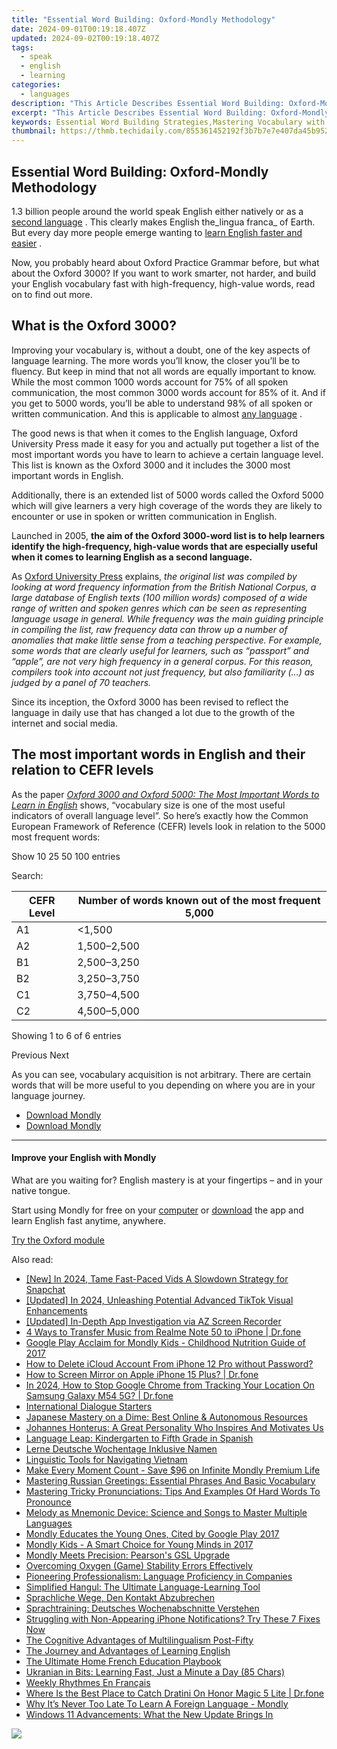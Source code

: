 ```yaml
---
title: "Essential Word Building: Oxford-Mondly Methodology"
date: 2024-09-01T00:19:18.407Z
updated: 2024-09-02T00:19:18.407Z
tags:
  - speak
  - english
  - learning
categories:
  - languages
description: "This Article Describes Essential Word Building: Oxford-Mondly Methodology"
excerpt: "This Article Describes Essential Word Building: Oxford-Mondly Methodology"
keywords: Essential Word Building Strategies,Mastering Vocabulary with Mondly Method,Expand Your Lexicon Effectively,Improve Language Skills Using Oxford Resources,Learn New Words Efficiently,Advanced English Vocabulary Techniques,Enhance Communication Through Better Word Usage
thumbnail: https://thmb.techidaily.com/855361452192f3b7b7e7e407da45b95275a5f560d0d0de9b64cf3676aeaaee8b.jpg
---
```


## Essential Word Building: Oxford-Mondly Methodology

 1.3 billion people around the world speak English either natively or as a [second language](https://shop.mondly.com/affiliate.php?ACCOUNT=ATISTUDI&AFFILIATE=108875&PATH=https://www.mondly.com?AFFILIATE=108875) . This clearly makes English the_lingua franca_ of Earth. But every day more people emerge wanting to [learn English faster and easier](https://shop.mondly.com/affiliate.php?ACCOUNT=ATISTUDI&AFFILIATE=108875&PATH=https://www.mondly.com?AFFILIATE=108875) .

 Now, you probably heard about Oxford Practice Grammar before, but what about the Oxford 3000? If you want to work smarter, not harder, and build your English vocabulary fast with high-frequency, high-value words, read on to find out more.

## What is the Oxford 3000?

 Improving your vocabulary is, without a doubt, one of the key aspects of language learning. The more words you’ll know, the closer you’ll be to fluency. But keep in mind that not all words are equally important to know. While the most common 1000 words account for 75% of all spoken communication, the most common 3000 words account for 85% of it. And if you get to 5000 words, you’ll be able to understand 98% of all spoken or written communication. And this is applicable to almost [any language](https://shop.mondly.com/affiliate.php?ACCOUNT=ATISTUDI&AFFILIATE=108875&PATH=https://www.mondly.com?AFFILIATE=108875) .

 The good news is that when it comes to the English language, Oxford University Press made it easy for you and actually put together a list of the most important words you have to learn to achieve a certain language level. This list is known as the Oxford 3000 and it includes the 3000 most important words in English.

 Additionally, there is an extended list of 5000 words called the Oxford 5000 which will give learners a very high coverage of the words they are likely to encounter or use in spoken or written communication in English.

 Launched in 2005, **the aim of the Oxford 3000-word list is to help learners identify the high-frequency, high-value words that are especially useful when it comes to learning English as a second language.**

 As [Oxford University Press](https://elt.oup.com/feature/global/expert/oxford-3000?cc=ro&selLanguage=en) explains, _the original list was compiled by looking at word frequency information from the British National Corpus, a large database of English texts (100 million words) composed of a wide range of written and spoken genres which can be seen as representing language usage in general. While frequency was the main guiding principle in compiling the list, raw frequency data can throw up a number of anomalies that make little sense from a teaching perspective. For example, some words that are clearly useful for learners, such as “passport” and “apple”, are not very high frequency in a general corpus. For this reason, compilers took into account not just frequency, but also familiarity (…) as judged by a panel of 70 teachers._

 Since its inception, the Oxford 3000 has been revised to reflect the language in daily use that has changed a lot due to the growth of the internet and social media.

## The most important words in English and their relation to CEFR levels

 As the paper [_Oxford 3000 and Oxford 5000: The Most Important Words to Learn in English_](https://elt.oup.com/feature/global/expert/oxford-3000?cc=ro&selLanguage=en) shows, “vocabulary size is one of the most useful indicators of overall language level”. So here’s exactly how the Common European Framework of Reference (CEFR) levels look in relation to the 5000 most frequent words:

 Show 10 25 50 100  entries

 Search:

| CEFR Level | Number of words known out of the most frequent 5,000 |
| ---------- | ---------------------------------------------------- |
| A1         | <1,500                                               |
| A2         | 1,500–2,500                                          |
| B1         | 2,500–3,250                                          |
| B2         | 3,250–3,750                                          |
| C1         | 3,750–4,500                                          |
| C2         | 4,500–5,000                                          |

 Showing 1 to 6 of 6 entries

 Previous  Next

 As you can see, vocabulary acquisition is not arbitrary. There are certain words that will be more useful to you depending on where you are in your language journey.

* [Download Mondly](https://www.facebook.com/sharer/sharer.php?u=https%3A%2F%2Fwww.mondly.com%2Fblog%2Foxford-3000-most-important-words-english%2F&t=The+Oxford+3000%3A+Learn+the+Most+Important+Words+in+English "Share on Facebook")
* [Download Mondly](https://shop.mondly.com/affiliate.php?ACCOUNT=ATISTUDI&AFFILIATE=108875&PATH=https://www.mondly.com?AFFILIATE=108875)

---

#### Improve your English with Mondly

 What are you waiting for? English mastery is at your fingertips – and in your native tongue.

 Start using Mondly for free on your [computer](https://app.adjust.io/5ixfg4k?campaign=blog-post-id-5498&fallback=https%3A%2F%2Fapp.mondly.com?avangate%5Fsrc=blog-post-id-5498&redirect%5Fandroid=https%3A%2F%2Fplay.google.com%2Fstore%2Fapps%2Fdetails%3Fid%3Dcom.atistudios.mondly.languages&redirect%5Fios=https%3A%2F%2Fitunes.apple.com%2Fapp%2Fid987873536&redirect%5Fmacos=https%3A%2F%2Fapp.mondly.com?avangate%5Fsrc=blog-post-id-5498) or [download](https://app.adjust.io/5ixfg4k?campaign=blog-post-id-5498&fallback=https%3A%2F%2Fapp.mondly.com?avangate%5Fsrc=blog-post-id-5498&redirect%5Fandroid=https%3A%2F%2Fplay.google.com%2Fstore%2Fapps%2Fdetails%3Fid%3Dcom.atistudios.mondly.languages&redirect%5Fios=https%3A%2F%2Fitunes.apple.com%2Fapp%2Fid987873536&redirect%5Fmacos=https%3A%2F%2Fapp.mondly.com?avangate%5Fsrc=blog-post-id-5498) the app and learn English fast anytime, anywhere.

[Try the Oxford module](https://adjt.mondly.com/5ixfg4k?campaign=blog-post-id-5498&fallback=https%3A%2F%2Fapp.mondly.com%3Futm%5Fmedium%3Dblog%5Fblog-post-id-5498%26utm%5Fsource%3Dblog-post-id-5498&redirect%5Fmacos=https%3A%2F%2Fapp.mondly.com%3Futm%5Fmedium%3Dblog%5Fblog-post-id-5498%26utm%5Fsource%3Dblog-post-id-5498&redirect%5Fandroid=https%3A%2F%2Fplay.google.com%2Fstore%2Fapps%2Fdetails%3Fid%3Dcom.atistudios.mondly.languages%3Futm%5Fmedium%3Dblog%5Fblog-post-id-5498%26utm%5Fsource%3Dblog-post-id-5498&redirect%5Fios=https%3A%2F%2Fapps.apple.com%2Fapp%2Fapple-store%2Fid987873536%3Fpt%3D78954800%26ct%3Dblog-post-id-5498%26mt%3D8 "Try the Oxford module")

<ins class="adsbygoogle"
     style="display:block"
     data-ad-format="autorelaxed"
     data-ad-client="ca-pub-7571918770474297"
     data-ad-slot="1223367746"></ins>



<ins class="adsbygoogle"
     style="display:block"
     data-ad-client="ca-pub-7571918770474297"
     data-ad-slot="8358498916"
     data-ad-format="auto"
     data-full-width-responsive="true"></ins>





<span class="atpl-alsoreadstyle">Also read:</span>
<div><ul>
<li><a href="https://snapchat-videos.techidaily.com/new-in-2024-tame-fast-paced-vids-a-slowdown-strategy-for-snapchat/"><u>[New] In 2024, Tame Fast-Paced Vids  A Slowdown Strategy for Snapchat</u></a></li>
<li><a href="https://article-helps.techidaily.com/updated-in-2024-unleashing-potential-advanced-tiktok-visual-enhancements/"><u>[Updated] In 2024, Unleashing Potential  Advanced TikTok Visual Enhancements</u></a></li>
<li><a href="https://visual-screen-recording.techidaily.com/updated-in-depth-app-investigation-via-az-screen-recorder/"><u>[Updated] In-Depth App Investigation via AZ Screen Recorder</u></a></li>
<li><a href="https://blog-min.techidaily.com/4-ways-to-transfer-music-from-realme-note-50-to-iphone-drfone-by-drfone-transfer-from-android-transfer-from-android/"><u>4 Ways to Transfer Music from Realme Note 50 to iPhone | Dr.fone</u></a></li>
<li><a href="https://mondly-stories.techidaily.com/google-play-acclaim-for-mondly-kids-childhood-nutrition-guide-of-2017/"><u>Google Play Acclaim for Mondly Kids - Childhood Nutrition Guide of 2017</u></a></li>
<li><a href="https://apple-account.techidaily.com/how-to-delete-icloud-account-from-iphone-12-pro-without-password-by-drfone-ios/"><u>How to Delete iCloud Account From iPhone 12 Pro without Password?</u></a></li>
<li><a href="https://screen-mirror.techidaily.com/how-to-screen-mirror-on-apple-iphone-15-plus-drfone-by-drfone-ios/"><u>How to Screen Mirror on Apple iPhone 15 Plus? | Dr.fone</u></a></li>
<li><a href="https://review-topics.techidaily.com/in-2024-how-to-stop-google-chrome-from-tracking-your-location-on-samsung-galaxy-m54-5g-drfone-by-drfone-virtual-android/"><u>In 2024, How to Stop Google Chrome from Tracking Your Location On Samsung Galaxy M54 5G? | Dr.fone</u></a></li>
<li><a href="https://mondly-stories.techidaily.com/international-dialogue-starters/"><u>International Dialogue Starters</u></a></li>
<li><a href="https://mondly-stories.techidaily.com/japanese-mastery-on-a-dime-best-online-and-autonomous-resources/"><u>Japanese Mastery on a Dime: Best Online & Autonomous Resources</u></a></li>
<li><a href="https://mondly-stories.techidaily.com/johannes-honterus-a-great-personality-who-inspires-and-motivates-us/"><u>Johannes Honterus: A Great Personality Who Inspires And Motivates Us</u></a></li>
<li><a href="https://mondly-stories.techidaily.com/language-leap-kindergarten-to-fifth-grade-in-spanish/"><u>Language Leap: Kindergarten to Fifth Grade in Spanish</u></a></li>
<li><a href="https://mondly-stories.techidaily.com/lerne-deutsche-wochentage-inklusive-namen/"><u>Lerne Deutsche Wochentage Inklusive Namen</u></a></li>
<li><a href="https://mondly-stories.techidaily.com/linguistic-tools-for-navigating-vietnam/"><u>Linguistic Tools for Navigating Vietnam</u></a></li>
<li><a href="https://mondly-stories.techidaily.com/make-every-moment-count-save-96-on-infinite-mondly-premium-life/"><u>Make Every Moment Count - Save $96 on Infinite Mondly Premium Life</u></a></li>
<li><a href="https://mondly-stories.techidaily.com/mastering-russian-greetings-essential-phrases-and-basic-vocabulary/"><u>Mastering Russian Greetings: Essential Phrases And Basic Vocabulary</u></a></li>
<li><a href="https://mondly-stories.techidaily.com/mastering-tricky-pronunciations-tips-and-examples-of-hard-words-to-pronounce/"><u>Mastering Tricky Pronunciations: Tips And Examples Of Hard Words To Pronounce</u></a></li>
<li><a href="https://mondly-stories.techidaily.com/melody-as-mnemonic-device-science-and-songs-to-master-multiple-languages/"><u>Melody as Mnemonic Device: Science and Songs to Master Multiple Languages</u></a></li>
<li><a href="https://mondly-stories.techidaily.com/mondly-educates-the-young-ones-cited-by-google-play-2017/"><u>Mondly Educates the Young Ones, Cited by Google Play 2017</u></a></li>
<li><a href="https://mondly-stories.techidaily.com/mondly-kids-a-smart-choice-for-young-minds-in-2017/"><u>Mondly Kids - A Smart Choice for Young Minds in 2017</u></a></li>
<li><a href="https://mondly-stories.techidaily.com/mondly-meets-precision-pearsons-gsl-upgrade/"><u>Mondly Meets Precision: Pearson's GSL Upgrade</u></a></li>
<li><a href="https://win-able.techidaily.com/overcoming-oxygen-game-stability-errors-effectively/"><u>Overcoming Oxygen (Game) Stability Errors Effectively</u></a></li>
<li><a href="https://mondly-stories.techidaily.com/pioneering-professionalism-language-proficiency-in-companies/"><u>Pioneering Professionalism: Language Proficiency in Companies</u></a></li>
<li><a href="https://mondly-stories.techidaily.com/simplified-hangul-the-ultimate-language-learning-tool/"><u>Simplified Hangul: The Ultimate Language-Learning Tool</u></a></li>
<li><a href="https://mondly-stories.techidaily.com/sprachliche-wege-den-kontakt-abzubrechen/"><u>Sprachliche Wege, Den Kontakt Abzubrechen</u></a></li>
<li><a href="https://mondly-stories.techidaily.com/sprachtraining-deutsches-wochenabschnitte-verstehen/"><u>Sprachtraining: Deutsches Wochenabschnitte Verstehen</u></a></li>
<li><a href="https://fox-that.techidaily.com/1721472021026-struggling-with-non-appearing-iphone-notifications-try-these-7-fixes-now/"><u>Struggling with Non-Appearing iPhone Notifications? Try These 7 Fixes Now</u></a></li>
<li><a href="https://mondly-stories.techidaily.com/the-cognitive-advantages-of-multilingualism-post-fifty/"><u>The Cognitive Advantages of Multilingualism Post-Fifty</u></a></li>
<li><a href="https://mondly-stories.techidaily.com/the-journey-and-advantages-of-learning-english/"><u>The Journey and Advantages of Learning English</u></a></li>
<li><a href="https://mondly-stories.techidaily.com/the-ultimate-home-french-education-playbook/"><u>The Ultimate Home French Education Playbook</u></a></li>
<li><a href="https://mondly-stories.techidaily.com/ukranian-in-bits-learning-fast-just-a-minute-a-day-85-chars/"><u>Ukranian in Bits: Learning Fast, Just a Minute a Day (85 Chars)</u></a></li>
<li><a href="https://mondly-stories.techidaily.com/weekly-rhythmes-en-francais/"><u>Weekly Rhythmes En Français</u></a></li>
<li><a href="https://pokemon-go-android.techidaily.com/where-is-the-best-place-to-catch-dratini-on-honor-magic-5-lite-drfone-by-drfone-virtual-android/"><u>Where Is the Best Place to Catch Dratini On Honor Magic 5 Lite | Dr.fone</u></a></li>
<li><a href="https://mondly-stories.techidaily.com/why-its-never-too-late-to-learn-a-foreign-language-mondly/"><u>Why It’s Never Too Late To Learn A Foreign Language - Mondly</u></a></li>
<li><a href="https://windows11.techidaily.com/windows-11-advancements-what-the-new-update-brings-in/"><u>Windows 11 Advancements: What the New Update Brings In</u></a></li>
</ul></div>

<!-- affiliate ads begin -->
<a href="https://secure.2checkout.com/order/checkout.php?PRODS=35038891&QTY=1&AFFILIATE=108875&CART=1"><img src="https://www.dupinout.com/wp-content/uploads/2021/12/DupInOut-New-Duplicate-Scan-Tab.png" border="0"></a>
<!-- affiliate ads end -->